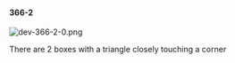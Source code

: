 #### 366-2
![dev-366-2-0.png](https://github.com/lil-lab/nlvr/raw/master/nlvr/dev/images/2/dev-366-2-0.png "dev-366-2-0.png")

There are 2 boxes with a triangle closely touching a corner
